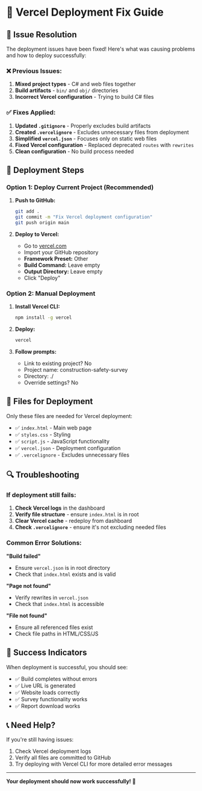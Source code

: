 # 🚀 Vercel Deployment Fix Guide

## 🔧 Issue Resolution

The deployment issues have been fixed! Here's what was causing problems and how to deploy successfully:

### ❌ Previous Issues:
1. **Mixed project types** - C# and web files together
2. **Build artifacts** - `bin/` and `obj/` directories
3. **Incorrect Vercel configuration** - Trying to build C# files

### ✅ Fixes Applied:
1. **Updated `.gitignore`** - Properly excludes build artifacts
2. **Created `.vercelignore`** - Excludes unnecessary files from deployment
3. **Simplified `vercel.json`** - Focuses only on static web files
4. **Fixed Vercel configuration** - Replaced deprecated `routes` with `rewrites`
5. **Clean configuration** - No build process needed

## 🚀 Deployment Steps

### Option 1: Deploy Current Project (Recommended)

1. **Push to GitHub:**
   ```bash
   git add .
   git commit -m "Fix Vercel deployment configuration"
   git push origin main
   ```

2. **Deploy to Vercel:**
   - Go to [vercel.com](https://vercel.com)
   - Import your GitHub repository
   - **Framework Preset:** Other
   - **Build Command:** Leave empty
   - **Output Directory:** Leave empty
   - Click "Deploy"

### Option 2: Manual Deployment

1. **Install Vercel CLI:**
   ```bash
   npm install -g vercel
   ```

2. **Deploy:**
   ```bash
   vercel
   ```

3. **Follow prompts:**
   - Link to existing project? No
   - Project name: construction-safety-survey
   - Directory: ./
   - Override settings? No

## 📁 Files for Deployment

Only these files are needed for Vercel deployment:
- ✅ `index.html` - Main web page
- ✅ `styles.css` - Styling
- ✅ `script.js` - JavaScript functionality
- ✅ `vercel.json` - Deployment configuration
- ✅ `.vercelignore` - Excludes unnecessary files

## 🔍 Troubleshooting

### If deployment still fails:

1. **Check Vercel logs** in the dashboard
2. **Verify file structure** - ensure `index.html` is in root
3. **Clear Vercel cache** - redeploy from dashboard
4. **Check `.vercelignore`** - ensure it's not excluding needed files

### Common Error Solutions:

**"Build failed"**
- Ensure `vercel.json` is in root directory
- Check that `index.html` exists and is valid

**"Page not found"**
- Verify rewrites in `vercel.json`
- Check that `index.html` is accessible

**"File not found"**
- Ensure all referenced files exist
- Check file paths in HTML/CSS/JS

## 🎯 Success Indicators

When deployment is successful, you should see:
- ✅ Build completes without errors
- ✅ Live URL is generated
- ✅ Website loads correctly
- ✅ Survey functionality works
- ✅ Report download works

## 📞 Need Help?

If you're still having issues:
1. Check Vercel deployment logs
2. Verify all files are committed to GitHub
3. Try deploying with Vercel CLI for more detailed error messages

---

**Your deployment should now work successfully! 🎉**
